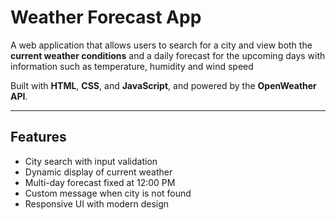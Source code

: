 # Weather Forecast App

A web application that allows users to search for a city and view both the **current weather conditions** and a daily forecast for the upcoming days with information such as temperature, humidity and wind speed

Built with **HTML**, **CSS**, and **JavaScript**, and powered by the **OpenWeather API**.

---

## Features

- City search with input validation
- Dynamic display of current weather
- Multi-day forecast fixed at 12:00 PM
- Custom message when city is not found
- Responsive UI with modern design
